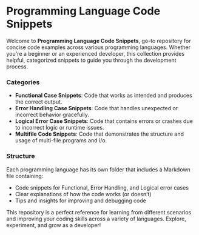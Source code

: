 # Programming Language Code Snippets

Welcome to **Programming Language Code Snippets**, go-to repository for concise code examples across various programming languages. Whether you're a beginner or an experienced developer, this collection provides helpful, categorized snippets to guide you through the development process.

### Categories

- **Functional Case Snippets**: Code that works as intended and produces the correct output.
- **Error Handling Case Snippets**: Code that handles unexpected or incorrect behavior gracefully.
- **Logical Error Case Snippets**: Code that contains errors or crashes due to incorrect logic or runtime issues.
- **Multifile Code Snippets**: Code that demonstrates the structure and usage of multi-file programs and i/o.

### Structure

Each programming language has its own folder that includes a Markdown file containing:

* Code snippets for Functional, Error Handling, and Logical error cases
* Clear explanations of how the code works (or doesn’t)
* Tips and insights for improving and debugging code

This repository is a perfect reference for learning from different scenarios and improving your coding skills across a variety of languages. Explore, experiment, and grow as a developer!
